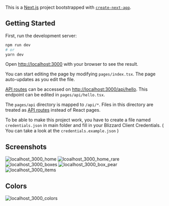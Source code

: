 This is a [Next.js](https://nextjs.org/) project bootstrapped with [`create-next-app`](https://github.com/vercel/next.js/tree/canary/packages/create-next-app).

## Getting Started

First, run the development server:

```bash
npm run dev
# or
yarn dev
```

Open [http://localhost:3000](http://localhost:3000) with your browser to see the result.

You can start editing the page by modifying `pages/index.tsx`. The page auto-updates as you edit the file.

[API routes](https://nextjs.org/docs/api-routes/introduction) can be accessed on [http://localhost:3000/api/hello](http://localhost:3000/api/hello). This endpoint can be edited in `pages/api/hello.tsx`.

The `pages/api` directory is mapped to `/api/*`. Files in this directory are treated as [API routes](https://nextjs.org/docs/api-routes/introduction) instead of React pages.

To be able to make this project work, you have to create a file named `credentials.json` in main folder and fill in your Blizzard Client Credentials. ( You can take a look at the `credentials.example.json` )

Screenshots
---

![localhost_3000_home](https://user-images.githubusercontent.com/8138047/138617786-744f1924-1d8e-4d80-b9ab-6dacca86c351.jpg)
![lcoalhost_3000_home_rare](https://user-images.githubusercontent.com/8138047/138617845-dc79558a-f34d-47be-8fd5-087478f9b9ae.jpg)
![localhost_3000_boxes](https://user-images.githubusercontent.com/8138047/138617849-41b8c677-caf9-4ce7-9a9c-8a879e11dd2a.png)
![localhost_3000_box_pear](https://user-images.githubusercontent.com/8138047/138617852-a3f36c71-10b3-4233-930a-9df25c3cc7de.png)
![localhost_3000_items](https://user-images.githubusercontent.com/8138047/138617865-06a6b2ae-800a-4ae3-bbbb-4437774d1538.png)

Colors
---
![localhost_3000_colors](https://user-images.githubusercontent.com/8138047/138618862-f1f62c4a-384e-4987-8dab-b148f6158d36.png)

